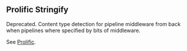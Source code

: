 ## Prolific Stringify

Deprecated. Content type detection for pipeline middleware from back when
pipelines where specified by bits of middleware.

See [Prolific](http://github.com/bigeasy/prolific).
